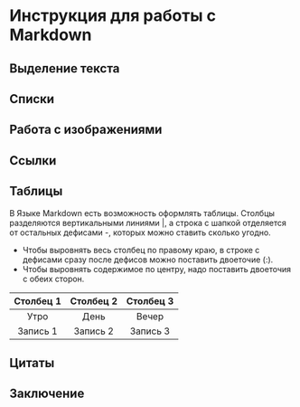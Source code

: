 # Инструкция для работы с Markdown

 ## Выделение текста

 ## Списки

 ## Работа с изображениями

 ## Ссылки

 ## Таблицы
 В Языке Markdown есть возможность оформлять таблицы. Столбцы разделяются вертикальными линиями |, а строка с шапкой отделяется от остальных дефисами -, которых можно ставить сколько угодно. 
* Чтобы выровнять весь столбец по правому краю, в строке с дефисами сразу после дефисов можно поставить двоеточие (:). 
* Чтобы выровнять содержимое по центру, надо поставить двоеточия с обеих сторон.

|Столбец 1|Столбец 2|Столбец 3|
|:-:|:--------:|:---:|
|Утро|День|Вечер
|Запись 1|Запись 2|Запись 3|

 ## Цитаты

 ## Заключение                                      
